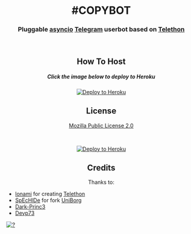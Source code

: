 <h1 align="center">#COPYBOT</h1>
<h3 align="center">Pluggable <a href="https://docs.python.org/3/library/asyncio.html">asyncio</a> <a href="https://telegram.org/">Telegram</a> userbot based on <a href="https://github.com/LonamiWebs/Telethon">Telethon</a></h3>


<p align="center">&nbsp;</p>
<h2 align="center">How To Host</h2>
<h5 align="center">Click the image below to deploy to Heroku</h5>
<p align="center"><a href="https://heroku.com/deploy"> <img src="https://media.extratv.com/2016/07/11/rami-malek-1-510x600.jpg" alt="Deploy to Heroku" /></a></p>


<h2 align="center">License</h2>
<p align="center"><a href="https://github.com/SpEcHiDe/UniBorg/blob/master/LICENSE">Mozilla Public License 2.0</a></p>
<p align="center">&nbsp;</p>
<p align="center"><a href="https://GenerateStringSession.SpEcHIDe.repl.run"> <img src="https://telegra.ph/file/17aac5079440c3914e43a.png" alt="Deploy to Heroku" /></a></p>
<h2 align="center">Credits</h2>
<p align="center">Thanks to: </p>

- [lonami](https://lonami.dev) for creating [Telethon](https://github.com/lonamiwebs/Telethon)
- [SpEcHlDe](https://telegram.dog/ThankTelegram) for fork  [UniBorg](https://telegram.dog/ThankTelegram) 
- [Dark-Princ3](https://github.com/Dark-Princ3) 
- [Devp73](https://github.com/Devp73) 


[![?](https://i.ytimg.com/vi/fAyE9eQ6FYc/maxresdefault.jpg)](https://telegra.ph/file/bc7f54780b3732c8c8265.mp4 "?")

<p align="center">&nbsp;</p>
